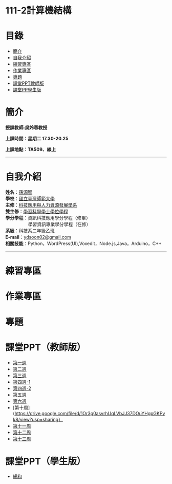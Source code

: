 # 111-2計算機結構
# 目錄
+ [簡介](https://github.com/yuancc12/JavaScript/blob/main/README.md#%E7%B0%A1%E4%BB%8B)
+ [自我介紹](https://github.com/yuancc12/JavaScript/blob/main/README.md#%E8%87%AA%E6%88%91%E4%BB%8B%E7%B4%B9)
+ [練習專區](https://github.com/yuancc12/Computer-Architecture/blob/main/README.md#%E7%B7%B4%E7%BF%92%E5%B0%88%E5%8D%80)
+ [作業專區](https://github.com/yuancc12/Computer-Architecture/blob/main/README.md#%E4%BD%9C%E6%A5%AD%E5%B0%88%E5%8D%80)
+ [專題](https://github.com/yuancc12/Computer-Architecture/blob/main/README.md#%E5%B0%88%E9%A1%8C)
+ [課堂PPT教師版](https://github.com/yuancc12/Computer-Architecture/blob/main/README.md#%E8%AA%B2%E5%A0%82ppt%E6%95%99%E5%B8%AB%E7%89%88)
+ [課堂PP學生版](https://github.com/yuancc12/Computer-Architecture/blob/main/README.md#%E8%AA%B2%E5%A0%82ppt%E5%AD%B8%E7%94%9F%E7%89%88)

# 簡介
**授課教師:吳姈蓉教授**

**上課時間：星期二 17.30-20.25**

**上課地點：TA509、線上**
***
# 自我介紹
**姓名**：[孫源智](https://yuancc12.github.io/web/mypages/)\
**學校**：[國立臺灣師範大學](https://www.ntnu.edu.tw/)\
**主修**：[科技應用與人力資源發展學系](https://www.tahrd.ntnu.edu.tw/)\
**雙主修**：[學習科學學士學位學程](https://www.upls.ntnu.edu.tw/)\
**學分學程**：資訊科技應用學分學程（修畢）\
&nbsp;&nbsp;&nbsp;&nbsp;&nbsp;&nbsp;&nbsp;&nbsp;&nbsp;&nbsp;&nbsp;&nbsp;&nbsp;&nbsp;&nbsp;&nbsp; &nbsp;學習資訊專業學分學程（在修）\
**系級**：科技系二年級乙班\
**E-mail**：ydsoon02@gmail.com\
**相關技能**：Python，WordPress(UI),Voxedit，Node.js,Java，Arduino，C++
***
# 練習專區
# 作業專區
# 專題
# 課堂PPT（教師版）
+ [第一週](https://drive.google.com/file/d/1RG-tpFvXtcolhirgYDgn-9_vvHhqM7bi/view)
+ [第二週](https://drive.google.com/file/d/1mzowx0wK9M6RwSvzWHvN4FCuvI1SzfTi/view)
+ [第三週](https://drive.google.com/file/d/1gUW1-Jw98HSyaeyuKDFqHgIbU-9UEANF/view)
+ [第四週-1](https://drive.google.com/file/d/1X0C7_h6ROKhuzbGl1FBBv1ayWbPrZ2ru/view)
+ [第四週-2](https://drive.google.com/file/d/1LhMALd2Hgk0aoADQ6lNXqpl8AA7VkFpr/view)
+ [第五週](https://drive.google.com/file/d/1rcEQM6mz4L5or83tNyvTRtN6nkTKiZPA/view)
+ [第六週](https://drive.google.com/file/d/1bSO3xB6JBhC5XVKgKGvW2rkNXazteBLQ/view)
+ [第十周](https://drive.google.com/file/d/1Or3g0asvrhUqLVbJJ37DOuYHgpGKPyk8/view?usp=sharing）
+ [第十一周](https://drive.google.com/file/d/1iFTmhcWOE84lLEbNBypejIpYJVJ-StQa/view)
+ [第十二周](https://drive.google.com/file/d/1fz9hkQAMJx56-JjGnZCo6y_n9MMf-A5n/view)
+ [第十三周](https://drive.google.com/file/d/1fz9hkQAMJx56-JjGnZCo6y_n9MMf-A5n/view)

# 課堂PPT（學生版）
+ [總和](https://drive.google.com/drive/folders/1Ddrb8ijfc98BheSxXLdFtTRn24AhMGvh)
